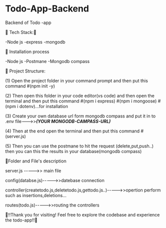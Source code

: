 

# Todo-App-Backend
Backend of Todo -app


🌠 Tech Stack:🔮

   -Node js
   -express
   -mongodb


🌈 Installation process

   -Node js
   -Postmane
   -Mongodb compass 


📂 Project Structure:

   (1) Open the project folder in your command prompt and then put this command #(npm init -y)

   (2) Then open this folder in your code editor(vs code) and then open the terminal and then put this command
       #(npm i express) 
       #(npm i mongoose) 
       #(npm i dotenv)...for installation

   (3) Create your own database url form mongodb compass and put it in to .env file--->>***(YOUR MONGODB-CAMPASS-URL)***

   (4) Then at the end open the terminal and then put this command #(server.js)

   (5) Then you can use the postmane to hit the request (delete,put,push..) then you can this the results in your database(mongodb compass)


📂Folder and File's description

  server.js ----->> main file

  config(databse.js)----->>datebase connection

  controller(createtodo.js,deletetodo.js,gettodo.js..)----->>opertion perform such as insertions,deletions...

  routes(todo.js)----->>routing the controllers



🚀!!Thank you for visiting! Feel free to explore the codebase and experience the todo-app!!🚀

